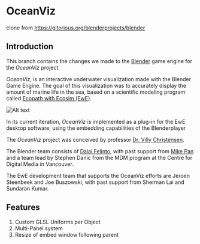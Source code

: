 OceanViz
========

clone from https://gitorious.org/blenderprojects/blender

Introduction
------------
This branch contains the changes we made to the [Blender](http://www.blender.org/) game engine for the *OceanViz* project.

*OceanViz*, is an interactive underwater visualization made with the Blender Game Engine.
The goal of this visualization was to accurately display the amount of marine life in the sea,
based on a scientific modeling program called [Ecopath with Ecosim (EwE)](http://www.ecopath.org/).

![Alt text](http://dalaifelinto.com/ftp/OceanViz.jpg "OceanViz © UBC Fisheries Centre")

In its current iteration, *OceanViz* is implemented as a plug-in for the EwE desktop software,
using the embedding capabilities of the Blenderplayer


The *OceanViz* project was conceived by professor [Dr. Villy Christensen](http://www.fisheries.ubc.ca/faculty-staff/villy-christensen).

The Blender team consists of [Dalai Felinto](http://www.dalaifelinto.com/),
with past support from [Mike Pan](http://www.mikepan.com/) and a team lead by Stephen Danic
from the MDM program at the Centre for Digital Media in Vancouver.

The EwE development team that supports the OceanViz efforts are Jeroen Steenbeek and Joe Buszowski,
with past support from Sherman Lai and Sundaran Kumar.

Features
--------
 1. Custom GLSL Uniforms per Object
 2. Multi-Panel system
 3. Resize of embed window following parent
